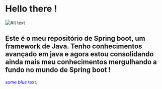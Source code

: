 # Hello there !

![Alt text](https://external-content.duckduckgo.com/iu/?u=https%3A%2F%2Fmobimg.b-cdn.net%2Fpic%2Fv2%2Fgallery%2Fpreview%2Fpejzazh-priroda-49655.jpg&f=1&nofb=1)

## Este é o meu repositório de Spring boot, um framework de Java. Tenho conhecimentos avançado em java e agora estou consolidando ainda mais meu conhecimentos mergulhando a fundo no mundo de Spring boot !


<span style="color:blue">some *blue* text</span>.


